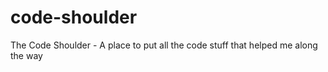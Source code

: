 # code-shoulder
The Code Shoulder - A place to put all the code stuff that helped me along the way 

